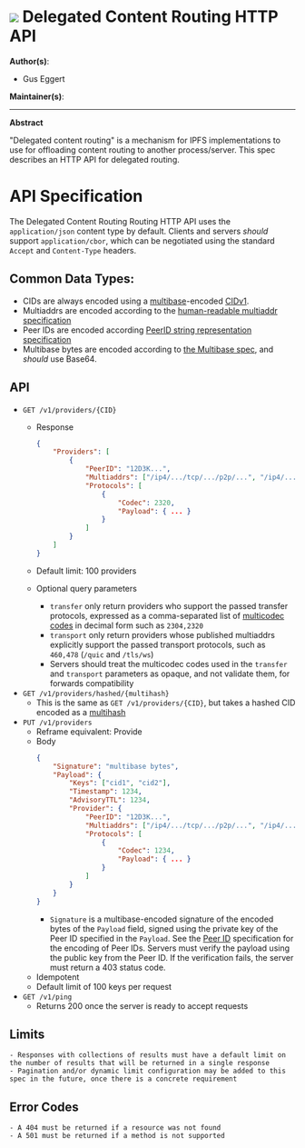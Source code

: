 # ![](https://img.shields.io/badge/status-wip-orange.svg?style=flat-square) Delegated Content Routing HTTP API

**Author(s)**:
- Gus Eggert

**Maintainer(s)**:

* * *

**Abstract**

"Delegated content routing" is a mechanism for IPFS implementations to use for offloading content routing to another process/server. This spec describes an HTTP API for delegated routing.

# API Specification
The Delegated Content Routing Routing HTTP API uses the `application/json` content type by default. Clients and servers *should* support `application/cbor`, which can be negotiated using the standard `Accept` and `Content-Type` headers.

## Common Data Types:

- CIDs are always encoded using a [multibase](https://github.com/multiformats/multibase)-encoded [CIDv1](https://github.com/multiformats/cid#cidv1).
- Multiaddrs are encoded according to the [human-readable multiaddr specification](https://github.com/multiformats/multiaddr#specification)
- Peer IDs are encoded according [PeerID string representation specification](https://github.com/libp2p/specs/blob/master/peer-ids/peer-ids.md#string-representation)
- Multibase bytes are encoded according to [the Multibase spec](https://github.com/multiformats/multibase), and *should* use Base64.

## API
- `GET /v1/providers/{CID}`
    - Response
        
        ```json
        {
            "Providers": [
                {
                    "PeerID": "12D3K...",
                    "Multiaddrs": ["/ip4/.../tcp/.../p2p/...", "/ip4/..."],
                    "Protocols": [
                        {
                            "Codec": 2320,
                            "Payload": { ... }
                        }
                    ]
                }
            ]
        }
        ```
        
    - Default limit: 100 providers
    - Optional query parameters
        - `transfer` only return providers who support the passed transfer protocols, expressed as a comma-separated list of [multicodec codes](https://github.com/multiformats/multicodec/blob/master/table.csv) in decimal form such as `2304,2320`
        - `transport` only return providers whose published multiaddrs explicitly support the passed transport protocols, such as `460,478` (`/quic` and `/tls/ws`)
        - Servers should treat the multicodec codes used in the `transfer` and `transport` parameters as opaque, and not validate them, for forwards compatibility
- `GET /v1/providers/hashed/{multihash}`
    - This is the same as `GET /v1/providers/{CID}`, but takes a hashed CID encoded as a [multihash](https://github.com/multiformats/multihash/)
- `PUT /v1/providers`
    - Reframe equivalent: Provide
    - Body
        ```json
        {
            "Signature": "multibase bytes",
            "Payload": {
                "Keys": ["cid1", "cid2"],
                "Timestamp": 1234,
                "AdvisoryTTL": 1234,
                "Provider": {
                    "PeerID": "12D3K...",
                    "Multiaddrs": ["/ip4/.../tcp/.../p2p/...", "/ip4/..."],
                    "Protocols": [
                        {
                            "Codec": 1234,
                            "Payload": { ... }
                        }
                    ]
                }
            }
        }
        ```
        - `Signature` is a multibase-encoded signature of the encoded bytes of the `Payload` field, signed using the private key of the Peer ID specified in the `Payload`. See the [Peer ID](https://github.com/libp2p/specs/blob/master/peer-ids/peer-ids.md#keys) specification for the encoding of Peer IDs. Servers must verify the payload using the public key from the Peer ID. If the verification fails, the server must return a 403 status code.
    - Idempotent
	- Default limit of 100 keys per request
- `GET /v1/ping`
    - Returns 200 once the server is ready to accept requests

## Limits

    - Responses with collections of results must have a default limit on the number of results that will be returned in a single response
    - Pagination and/or dynamic limit configuration may be added to this spec in the future, once there is a concrete requirement

## Error Codes

    - A 404 must be returned if a resource was not found
	- A 501 must be returned if a method is not supported
